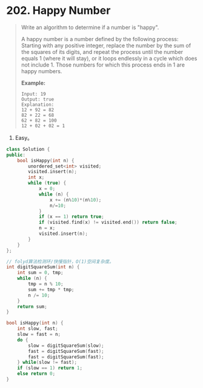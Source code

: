 # 202. Happy Number

> Write an algorithm to determine if a number is "happy".
>
> A happy number is a number defined by the following process: Starting with any positive integer, replace the number by the sum of the squares of its digits, and repeat the process until the number equals 1 (where it will stay), or it loops endlessly in a cycle which does not include 1. Those numbers for which this process ends in 1 are happy numbers.
>
> **Example:** 
>
> ```
> Input: 19
> Output: true
> Explanation: 
> 12 + 92 = 82
> 82 + 22 = 68
> 62 + 82 = 100
> 12 + 02 + 02 = 1
> ```

1. Easy。

```cpp
class Solution {
public:
    bool isHappy(int n) {
        unordered_set<int> visited;
        visited.insert(n);
        int x;
        while (true) {
            x = 0;
            while (n) {
                x += (n%10)*(n%10);
                n/=10;
            }
            if (x == 1) return true;
            if (visited.find(x) != visited.end()) return false;
            n = x;
            visited.insert(n);
        }
    }
};
```

```cpp
// folyd算法检测环/快慢指针，O(1)空间复杂度。
int digitSquareSum(int n) {
    int sum = 0, tmp;
    while (n) {
        tmp = n % 10;
        sum += tmp * tmp;
        n /= 10;
    }
    return sum;
}

bool isHappy(int n) {
    int slow, fast;
    slow = fast = n;
    do {
        slow = digitSquareSum(slow);
        fast = digitSquareSum(fast);
        fast = digitSquareSum(fast);
    } while(slow != fast);
    if (slow == 1) return 1;
    else return 0;
}
```

